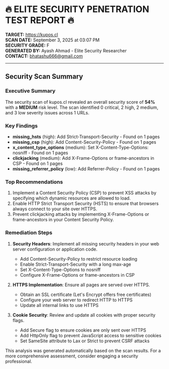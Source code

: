# 🔥 ELITE SECURITY PENETRATION TEST REPORT 🔥

**TARGET:** https://kupos.cl  
**SCAN DATE:** September 3, 2025 at 03:07 PM  
**SECURITY GRADE:** F  
**GENERATED BY:** Ayash Ahmad - Elite Security Researcher  
**CONTACT:** bhatashu666@gmail.com  

---


## Security Scan Summary

### Executive Summary

The security scan of kupos.cl revealed an overall security score of **54%** with a **MEDIUM** risk level. The scan identified 0 critical, 2 high, 2 medium, and 3 low severity issues across 1 URLs.

### Key Findings

- **missing_hsts** (high): Add Strict-Transport-Security - Found on 1 pages
- **missing_csp** (high): Add Content-Security-Policy - Found on 1 pages
- **x_content_type_options** (medium): Set X-Content-Type-Options: nosniff - Found on 1 pages
- **clickjacking** (medium): Add X-Frame-Options or frame-ancestors in CSP - Found on 1 pages
- **missing_referrer_policy** (low): Add Referrer-Policy - Found on 1 pages

### Top Recommendations

1. Implement a Content Security Policy (CSP) to prevent XSS attacks by specifying which dynamic resources are allowed to load.
2. Enable HTTP Strict Transport Security (HSTS) to ensure that browsers always connect to your site over HTTPS.
3. Prevent clickjacking attacks by implementing X-Frame-Options or frame-ancestors in your Content Security Policy.

### Remediation Steps

1. **Security Headers**: Implement all missing security headers in your web server configuration or application code.
   - Add Content-Security-Policy to restrict resource loading
   - Enable Strict-Transport-Security with a long max-age
   - Set X-Content-Type-Options to nosniff
   - Configure X-Frame-Options or frame-ancestors in CSP

2. **HTTPS Implementation**: Ensure all pages are served over HTTPS.
   - Obtain an SSL certificate (Let's Encrypt offers free certificates)
   - Configure your web server to redirect HTTP to HTTPS
   - Update all internal links to use HTTPS

3. **Cookie Security**: Review and update all cookies with proper security flags.
   - Add Secure flag to ensure cookies are only sent over HTTPS
   - Add HttpOnly flag to prevent JavaScript access to sensitive cookies
   - Set SameSite attribute to Lax or Strict to prevent CSRF attacks

This analysis was generated automatically based on the scan results. For a more comprehensive assessment, consider engaging a security professional.
